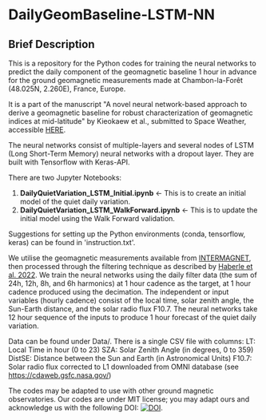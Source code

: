# DailyGeomBaseline-LSTM-NN

## Brief Description
This is a repository for the Python codes for training the neural networks to predict the daily component of the geomagnetic baseline 1 hour in advance for the ground geomagnetic measurements made at Chambon-la-Forêt (48.025N, 2.260E), France, Europe. 

It is a part of the manuscript "A novel neural network-based approach to derive a geomagnetic baseline for robust characterization of geomagnetic indices at mid-latitude" by Kieokaew et al., submitted to Space Weather, accessible [HERE](http://arxiv.org/abs/2410.02311). 

The neural networks consist of multiple-layers and several nodes of LSTM (Long Short-Term Memory) neural networks with a dropout layer. They are built with Tensorflow with Keras-API. 


There are two Jupyter Notebooks: 
1. **DailyQuietVariation_LSTM_Initial.ipynb** <- This is to create an initial model of the quiet daily variation.
2. **DailyQuietVariation_LSTM_WalkForward.ipynb** <- This is to update the initial model using the Walk Forward validation. 

Suggestions for setting up the Python environments (conda, tensorflow, keras) can be found in 'instruction.txt'. 

We utilise the geomagnetic measurements available from [INTERMAGNET](https://intermagnet.org/), then processed through the filtering technique as described by [Haberle et al. 2022](http://doi.org10.1029/2022JA030407). We train the neural networks using the daily filter data (the sum of 24h, 12h, 8h, and 6h harmonics) at 1 hour cadence as the target, at 1 hour cadence produced using the decimation. The independent or input variables (hourly cadence) consist of the local time, solar zenith angle, the Sun-Earth distance, and the solar radio flux F10.7. The neural networks take 12 hour sequence of the inputs to produce 1 hour forecast of the quiet daily variation. 

Data can be found under Data/. There is a single CSV file with columns:
LT: Local Time in hour (0 to 23)
SZA: Solar Zenith Angle (in degrees, 0 to 359)
DistSE: Distance between the Sun and Earth (in Astronomical Units) 
F10.7: Solar radio flux corrected to L1 downloaded from OMNI database (see https://cdaweb.gsfc.nasa.gov/)

The codes may be adapted to use with other ground magnetic observatories. Our codes are under MIT license; you may adapt ours and acknowledge us with the following DOI: 
[![DOI](https://zenodo.org/badge/DOI/10.5281/zenodo.13881560.svg)](https://doi.org/10.5281/zenodo.13881560). 

